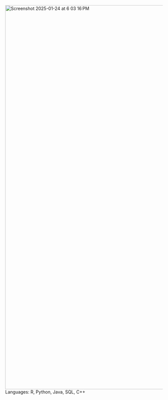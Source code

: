 <img width="1226" alt="Screenshot 2025-01-24 at 6 03 16 PM" src="https://github.com/user-attachments/assets/b337408e-bd5d-43f3-a5a1-3630ad393be1" />
Languages: R, Python, Java, SQL, C++

